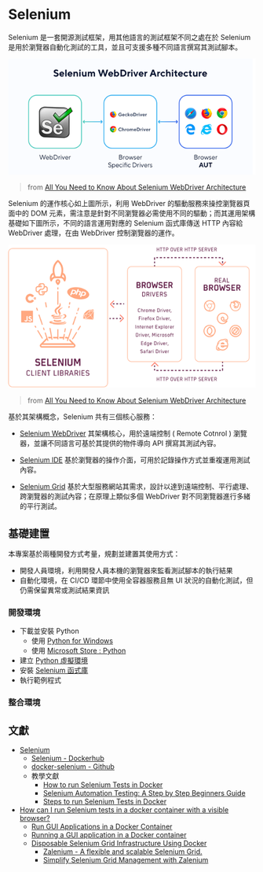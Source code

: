 # Selenium

Selenium 是一套開源測試框架，用其他語言的測試框架不同之處在於 Selenium 是用於瀏覽器自動化測試的工具，並且可支援多種不同語言撰寫其測試腳本。

![](doc/img/selenium-webdriver.png)
> from [All You Need to Know About Selenium WebDriver Architecture](https://kiwiqa.co.uk/blog/all-you-need-to-know-about-selenium-webdriver-architecture/)

Selenium 的運作核心如上圖所示，利用 WebDriver 的驅動服務來操控瀏覽器頁面中的 DOM 元素，需注意是針對不同瀏覽器必需使用不同的驅動；而其運用架構基礎如下圖所示，不同的語言運用對應的 Selenium 函式庫傳送 HTTP 內容給 WebDriver 處理，在由 WebDriver 控制瀏覽器的運作。

![](doc/img/selenium-4-webdriver.png)
> from [All You Need to Know About Selenium WebDriver Architecture](https://kiwiqa.co.uk/blog/all-you-need-to-know-about-selenium-webdriver-architecture/)

基於其架構概念，Selenium 共有三個核心服務：

+ [Selenium WebDriver](https://www.selenium.dev/documentation/webdriver/)
其架構核心，用於遠端控制 ( Remote Cotnrol ) 瀏覽器，並讓不同語言可基於其提供的物件導向 API 撰寫其測試內容。

+ [Selenium IDE](https://www.selenium.dev/selenium-ide/)
基於瀏覽器的操作介面，可用於記錄操作方式並重複運用測試內容。

+ [Selenium Grid](https://www.selenium.dev/documentation/grid/)
基於大型服務網站其需求，設計以達到遠端控制、平行處理、跨瀏覽器的測試內容；在原理上類似多個 WebDriver 對不同瀏覽器進行多緒的平行測試。

## 基礎建置

本專案基於兩種開發方式考量，規劃並建置其使用方式：

+ 開發人員環境，利用開發人員本機的瀏覽器來監看測試腳本的執行結果
+ 自動化環境，在 CI/CD 環節中使用全容器服務且無 UI 狀況的自動化測試，但仍需保留異常或測試結果資訊

### 開發環境

+ 下載並安裝 Python
    - 使用 [Python for Windows](https://www.python.org/downloads/windows/)
    - 使用 [Microsoft Store : Python](https://apps.microsoft.com/search/publisher?name=Python+Software+Foundation&hl=en-us&gl=US)
+ 建立 [Python 虛擬環境](https://docs.python.org/zh-tw/3/tutorial/venv.html)
+ 安裝 [Selenium 函式庫](https://www.selenium.dev/documentation/webdriver/getting_started/install_library/)
+ 執行範例程式

### 整合環境

## 文獻

+ [Selenium](https://www.selenium.dev/)
    - [Selenium - Dockerhub](https://hub.docker.com/u/selenium)
    - [docker-selenium - Github](https://github.com/SeleniumHQ/docker-selenium)
    - 教學文獻
        + [How to run Selenium Tests in Docker](https://www.browserstack.com/guide/run-selenium-tests-in-docker)
        + [Selenium Automation Testing: A Step by Step Beginners Guide](https://www.simplilearn.com/tutorials/selenium-tutorial/selenium-automation-testing)
        + [Steps to run Selenium Tests in Docker](https://medium.com/@sharmila.may5/steps-to-run-selenium-tests-in-docker-7610281a5581)
+ [How can I run Selenium tests in a docker container with a visible browser?](https://stackoverflow.com/questions/62011537)
    - [Run GUI Applications in a Docker Container](https://gursimarsm.medium.com/ca625bad4638)
    - [Running a GUI application in a Docker container](https://linuxmeerkat.wordpress.com/2014/10/17/running-a-gui-application-in-a-docker-container/)
    - [Disposable Selenium Grid Infrastructure Using Docker](https://medium.com/@jyoti.kalra3/ad21e003aa18)
        + [Zalenium - A flexible and scalable Selenium Grid.](https://opensource.zalando.com/zalenium/)
        + [Simplify Selenium Grid Management with Zalenium](https://medium.com/@ram.machavaram/730c6363c038)
